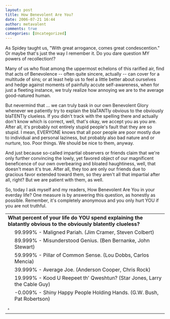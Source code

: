 ```yaml
---
layout: post
title: How Benevolent Are You?
date: 2006-07-21 16:44
author: metavalent
comments: true
categories: [Uncategorized]
---
```

As Spidey taught us, "With great arrogance, comes great condescention."  Or maybe that's just the way I remember it.  Do you dare question MY powers of recollection!?

Many of us who float among the uppermost echelons of this rarified air, find that acts of Benevolence -- often quite sincere, actually -- can cover for a multitude of sins; or at least help us to feel a little better about ourselves and hedge against moments of painfully accute self-awareness, when for just a fleeting instance, we truly realize how annoying we are to the average good-natured human.  

But nevermind that ... we can truly bask in our own Benevolent Glory whenever we patiently try to explain the blaTANTly obvious to the obviously blaTENTly clueless. If you didn't track with the spelling there and actually don't know which is correct, well, that's okay, we accept you as you are. After all, it's probably not entirely stupid people's fault that they are so stupid.  I mean, EVERYONE knows that all poor people are poor mostly due to individual and personal laziness, but probably also bad nature and or nurture, too.  Poor things.  We should be nice to them, anyway.

And just because so-called impartial observers or friends claim that we're only further convincing the lowly, yet favored object of our magnificent beneficence of our own overbearing and bloated haughtiness, well, that doesn't mean it's true.  After all, they too are only our friends due to gracious favor extended toward them, so they aren't all that impartial after all, right?  But we are patient with them, as well.

So, today I ask myself and my readers, How Benevolent Are You in your everday life? One measure is by answering this question, as honestly as possible.  Remember, it's completely anonymous and you only hurt YOU if you are not truthful.

<div align="center"><!-- // Begin Pollhost.com Poll Code // --><table border="0" cellpadding="2" cellspacing="0" width="400"><tbody><tr><td colspan="2"><b>What percent of your life do YOU spend explaining the blatantly obvious to the obviously blatently clueless?</b></td></tr><tr><td width="5"></td><td>99.999% - Maligned Pariah. (Jim Cramer, Steven Colbert)</td></tr><tr><td width="5"></td><td>89.999% - Misunderstood Genius. (Ben Bernanke, John Stewart)</td></tr><tr><td width="5"></td><td>59.999% - Pillar of Common Sense. (Lou Dobbs, Carlos Mencia)</td></tr><tr><td width="5"></td><td>39.999% - Average Joe. (Anderson Cooper, Chris Rock)</td></tr><tr><td width="5"></td><td>19.999% - Kood U Reepeet th' Qweshtun? (Star Jones, Larry the Cable Guy)</td></tr><tr><td width="5"></td><td>-0.009% - Shiny Happy People Holding Hands. (G.W. Bush, Pat Robertson)</td></tr><tr><td colspan="2"><a href="//tinyurl.com/pv53l','poll1153437402','width=690,height=420,location=no,scrollbars=yes,menubar=no,toolbar=no,directories=no,resizable=yes'));">.</a></td></tr><tr><td colspan="2" align="right"> </td></tr></tbody></table>
<!-- // End Pollhost.com Poll Code // --></div>
